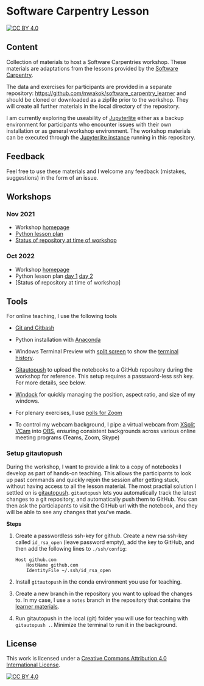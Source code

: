 # Software Carpentry Lesson

[![CC BY 4.0][cc-by-shield]][cc-by]

## Content
Collection of materials to host a Software Carpentries workshop. These materials are adaptations from the lessons provided by the [Software Carpentry](https://software-carpentry.org/lessons/).

The data and exercises for participants are provided in a separate repository: https://github.com/mwakok/software_carpentry_learner and should be cloned or downloaded as a zipfile prior to the workshop. They will create all further materials in the local directory of the repository.

I am currently exploring the useability of [Jupyterlite](https://jupyterlite.readthedocs.io/en/latest/) either as a backup environment for participants who encounter issues with their own installation or as general workshop environment. The workshop materials can be executed through the [Jupyterlite instance](https://mwakok.github.io/software_carpentries/lab/index.html) running in this repository.

## Feedback
Feel free to use these materials and I welcome any feedback (mistakes, suggestions) in the form of an issue.

## Workshops

### Nov 2021 

- Workshop [homepage](https://4turesearchdata-carpentries.github.io/2021-11-15-tudelft-online/)
- [Python lesson plan](/lesson_plans/2021_11_15_Python.md)
- [Status of repository at time of workshop](https://github.com/mwakok/software_carpentries/tree/0.0.1)

### Oct 2022

- Workshop [homepage](https://4turesearchdata-carpentries.github.io/2022-10-17-tudelft-online/)
- Python lesson plan [day 1](/lesson_plans/2022_10_17_Python1.md) [day 2](/lesson_plans/2022_10_18_Python2.md)
- [Status of repository at time of workshop]

## Tools
For online teaching, I use the following tools

- [Git and Gitbash](https://gitforwindows.org/)

- Python installation with [Anaconda](https://www.anaconda.com/products/distribution#download-section)

- Windows Terminal Preview with [split screen](https://endjin.com/blog/2020/05/5-tips-for-an-awesome-windows-terminal-experience) to show the [terminal history](https://github.com/4TUResearchData-Carpentries/documentation/blob/master/command-history.md). 

- [Gitautopush](https://pypi.org/project/gitautopush/) to upload the notebooks to a GitHub repository during the workshop for reference. This setup requires a passsword-less ssh key. For more details, see below.

- [Windock](https://www.ivanyu.ca/windock) for quickly managing the position, aspect ratio, and size of my windows. 

- For plenary exercises, I use [polls for Zoom](https://www.howtogeek.com/674907/how-to-create-polls-in-zoom-meetings/)

- To control my webcam background, I pipe a virtual webcam from [XSplit VCam](https://www.xsplit.com/vcam) into [OBS](https://obsproject.com/), ensuring consistent backgrounds across various online meeting programs (Teams, Zoom, Skype) 

### Setup gitautopush
During the workshop, I want to provide a link to a copy of notebooks I develop as part of hands-on teaching. This allows the participants to look up past commands and quickly rejoin the session after getting stuck, without having access to all the lesson material. The most practial solution I settled on is [gitautopush](https://pypi.org/project/gitautopush/). `gitautopush` lets you automatically track the latest changes to a git repository, and automatically push them to GitHub. You can then ask the particiapants to visit the GitHub url with the notebook, and they will be able to see any changes that you've made.

**Steps**
1. Create a passwordless ssh-key for github. Create a new rsa ssh-key called `id_rsa_open` (leave password empty), add the key to GitHub, and then add the following lines to `./ssh/config`:

    ```
    Host github.com
        HostName github.com
        IdentityFile ~/.ssh/id_rsa_open
    ```

2. Install `gitautopush` in the conda environment you use for teaching.

3. Create a new branch in the repository you want to upload the changes to. In my case, I use a `notes` branch in the repository that contains the [learner materials](https://github.com/mwakok/software_carpentry_learner).

4. Run gitautopush in the local (git) folder you will use for teaching with `gitautopush .`. Minimize the terminal to run it in the background.

## License

This work is licensed under a
[Creative Commons Attribution 4.0 International License][cc-by].

[![CC BY 4.0][cc-by-image]][cc-by]

[cc-by]: http://creativecommons.org/licenses/by/4.0/
[cc-by-image]: https://i.creativecommons.org/l/by/4.0/88x31.png
[cc-by-shield]: https://img.shields.io/badge/License-CC%20BY%204.0-lightgrey.svg
